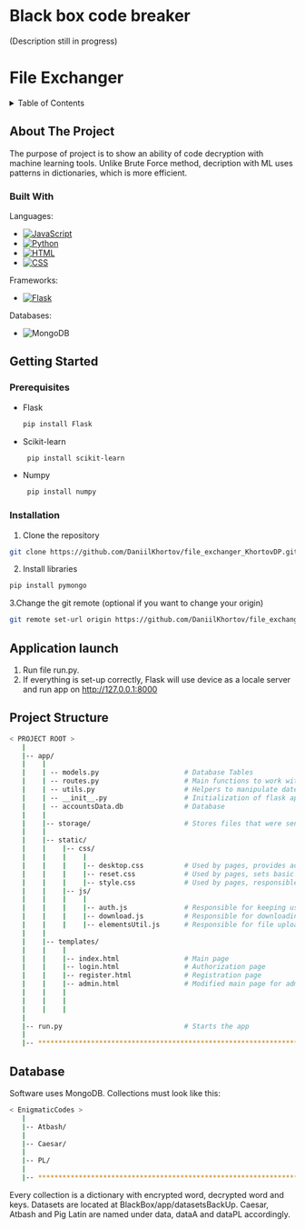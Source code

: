 # Black box code breaker
(Description still in progress)
# File Exchanger
<!-- TABLE OF CONTENTS -->
<details>
  <summary>Table of Contents</summary>
  <ol>
    <li>
      <a href="#about-the-project">About The Project</a>
      <ul>
        <li><a href="#built-with">Built With</a></li>
      </ul>
    </li>
    <li>
      <a href="#getting-started">Getting Started</a>
      <ul>
        <li><a href="#prerequisites">Prerequisites</a></li>
        <li><a href="#installation">Installation</a></li>
      </ul>
    </li>
    <li>
      <a href="#usage">Usage</a>
    </li>
    <li>
      <a href="#project-structure">Project Structure</a>
    </li>
    <li>
      <a href="#database">Database</a>
      <ul>
        <li><a href="#table-structures">Table Structures</a></li>
      </ul>
    </li>
    <li>
      <a href="#server-functions">Server Functions</a>
    </li>
    <li>
      <a href="#contact">Contact</a>
    </li>
  </ol>
</details>

## About The Project
The purpose of project is to show an ability of code decryption with machine learning tools. Unlike Brute Force method, decription with ML uses patterns in dictionaries, which is more efficient.

### Built With
Languages:
* [![JavaScript](https://img.shields.io/badge/JavaScript-F7DF1E?logo=javascript&logoColor=000)](#)
*	[![Python](https://img.shields.io/badge/Python-3776AB?logo=python&logoColor=fff)](#)
* [![HTML](https://img.shields.io/badge/HTML-%23E34F26.svg?logo=html5&logoColor=white)](#)
* [![CSS](https://img.shields.io/badge/CSS-1572B6?logo=css3&logoColor=fff)](#)

Frameworks:
* [![Flask](https://img.shields.io/badge/Flask-000?logo=flask&logoColor=fff)](#)

Databases:
* ![MongoDB](https://img.shields.io/badge/MongoDB-%234ea94b.svg?style=for-the-badge&logo=mongodb&logoColor=white)

## Getting Started
### Prerequisites
* Flask
  ```sh
  pip install Flask
  ```
* Scikit-learn
  ```sh
   pip install scikit-learn 
  ```
* Numpy
  ```sh
   pip install numpy
  ```
### Installation

1. Clone the repository
  ```sh
  git clone https://github.com/DaniilKhortov/file_exchanger_KhortovDP.git
  ```
2. Install libraries
  ```sh
  pip install pymongo
  ```
3.Change the git remote (optional if you want to change your origin)
  ```sh
  git remote set-url origin https://github.com/DaniilKhortov/file_exchanger_KhortovDP.git
  ```


## Application launch 
1. Run file run.py.
2. If everything is set-up correctly, Flask will use device as a locale server and run app on http://127.0.0.1:8000


## Project Structure
```bash
< PROJECT ROOT >
   |
   |-- app/
   |    |
   |    | -- models.py                     # Database Tables
   |    | -- routes.py                     # Main functions to work with client
   |    | -- utils.py                      # Helpers to manipulate date, files  
   |    | -- __init__.py                   # Initialization of flask app, connection to database
   |    | -- accountsData.db               # Database
   |    |
   |    |-- storage/                       # Stores files that were sent to server
   |    |
   |    |-- static/
   |    |    |-- css/                  
   |    |    |    |
   |    |    |    |-- desktop.css          # Used by pages, provides adaptability of interface to the bigger screens
   |    |    |    |-- reset.css            # Used by pages, sets basic html-elements parameters to 0
   |    |    |    |-- style.css            # Used by pages, responsible  for design 
   |    |    |-- js/                  
   |    |    |    |
   |    |    |    |-- auth.js              # Responsible for keeping user authorized after closing window
   |    |    |    |-- download.js          # Responsible for downloading files by user and admin
   |    |    |    |-- elementsUtil.js      # Responsible for file upload and configuration by admin
   |    |
   |    |-- templates/
   |    |    |    
   |    |    |-- index.html                # Main page
   |    |    |-- login.html                # Authorization page
   |    |    |-- register.html             # Registration page
   |    |    |-- admin.html                # Modified main page for admin
   |    |    |
   |    |    |
   |    |    |
   |
   |-- run.py                              # Starts the app 
   |
   |-- ************************************************************************
```

## Database
Software uses MongoDB. Collections must look like this:
```bash
< EnigmaticCodes >
   |
   |-- Atbash/
   |
   |-- Caesar/
   |
   |-- PL/
   |
   |-- ************************************************************************
```
Every collection is a dictionary with encrypted word, decrypted word and keys.
Datasets are located at BlackBox/app/datasetsBackUp. Caesar, Atbash and Pig Latin are named under data, dataA and dataPL accordingly.

